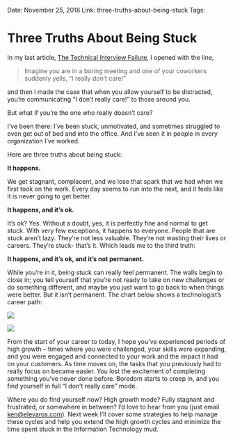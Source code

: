 Date: November 25, 2018
Link: three-truths-about-being-stuck
Tags:

Three Truths About Being Stuck
==============================

In my last article, [The Technical Interview Failure](/the-technical-interview-failure/), I opened with the line,

> Imagine you are in a boring meeting and one of your coworkers suddenly yells, “I really don’t care!”

and then I made the case that when you allow yourself to be distracted, you’re communicating “I don’t really care!” to those around you.

But what if you’re the one who really doesn’t care?

I’ve been there: I’ve been stuck, unmotivated, and sometimes struggled to even get out of bed and into the office. And I’ve seen it in people in every organization I’ve worked.

Here are three truths about being stuck:

**It happens.**

We get stagnant, complacent, and we lose that spark that we had when we first took on the work. Every day seems to run into the next, and it feels like it is never going to get better.

**It happens, and it’s ok.**

It’s ok? Yes. Without a doubt, yes, it is perfectly fine and normal to get stuck. With very few exceptions, it happens to everyone. People that are stuck aren’t lazy. They’re not less valuable. They’re not wasting their lives or careers. They’re stuck- that’s it. Which leads me to the third truth:

**It happens, and it’s ok, and it’s not permanent.**

While you’re in it, being stuck can really feel permanent. The walls begin to close in; you tell yourself that you’re not ready to take on new challenges or do something different, and maybe you just want to go back to when things were better. But it isn’t permanent. The chart below shows a technologist’s career path:

![](/wp-content/uploads/2019/11/Image-10.jpg?resize=394%2C295&ssl=1)

![](/wp-content/uploads/2019/11/Image-10.jpg?resize=394%2C295&ssl=1)

From the start of your career to today, I hope you’ve experienced periods of high growth – times where you were challenged, your skills were expanding, and you were engaged and connected to your work and the impact it had on your customers. As time moves on, the tasks that you previously had to really focus on became easier. You lost the excitement of completing something you’ve never done before. Boredom starts to creep in, and you find yourself in full “I don’t really care” mode.

Where you do find yourself now? High growth mode? Fully stagnant and frustrated, or somewhere in between? I’d love to hear from you (just email [ken@elevaros.com](mailto:ken@elevaros.com)). Next week I’ll cover some strategies to help manage these cycles and help you extend the high growth cycles and minimize the time spent stuck in the Information Technology mud.
